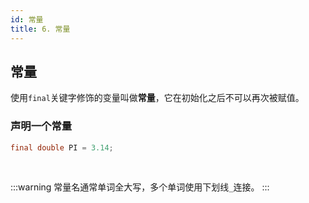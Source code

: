 ```yaml
---
id: 常量
title: 6. 常量
---
```


## 常量

使用`final`关键字修饰的变量叫做**常量**，它在初始化之后不可以再次被赋值。

### 声明一个常量

```java
final double PI = 3.14;
```
<br/>

:::warning
常量名通常单词全大写，多个单词使用下划线`_`连接。
:::



